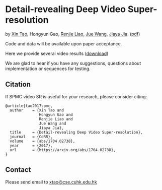 # Detail-revealing Deep Video Super-resolution
by [Xin Tao](http://www.xtao.website), Hongyun Gao, [Renjie Liao](http://www.cs.toronto.edu/~rjliao/), [Jue Wang](http://juew.org), [Jiaya Jia](http://www.cse.cuhk.edu.hk/leojia/). ([pdf](https://arxiv.org/abs/1704.02738))

Code and data will be available upon paper acceptance.

Here we provide several video results ([download](https://www.dropbox.com/s/7e77bjvtclnssgl/video_results.rar?dl=0))

We are glad to hear if you have any suggestions, questions about implementation or sequences for testing.

## Citation

If SPMC video SR is useful for your research, please consider citing:

    @article{tao2017spmc,
      author    = {Xin Tao and
                   Hongyun Gao and
                   Renjie Liao and
                   Jue Wang and
                   Jiaya Jia},
      title     = {Detail-revealing Deep Video Super-resolution},
      journal   = {CoRR},
      volume    = {abs/1704.02738},
      year      = {2017},
      url       = {https://arxiv.org/abs/1704.02738},
    }

## Contact

Please send email to xtao@cse.cuhk.edu.hk
